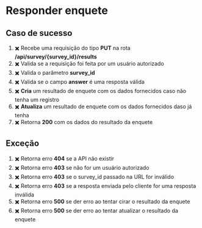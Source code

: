 # Responder enquete

## Caso de sucesso

1. :heavy_multiplication_x: Recebe uma requisição do tipo **PUT** na rota **/api/survey/{survey_id}/results**
1. :heavy_multiplication_x: Valida se a requisição foi feita por um usuário autorizado 
1. :heavy_multiplication_x: Valida o parâmetro **survey_id**
1. :heavy_multiplication_x: Valida se o campo **answer** é uma resposta válida
1. :heavy_multiplication_x: **Cria** um resultado de enquete com os dados fornecidos caso não tenha um registro 
1. :heavy_multiplication_x: **Atualiza** um resultado de enquete com os dados fornecidos daso já tenha 
1. :heavy_multiplication_x: Retorna **200** com os dados do resultado da enquete

## Exceção 

1. :heavy_multiplication_x: Retorna erro **404** se a API não existir
1. :heavy_multiplication_x: Retorna erro **403** se não for um usuário autorizado 
1. :heavy_multiplication_x: Retorna erro **403** se o survey_id passado na URL for inválido 
1. :heavy_multiplication_x: Retorna erro **403** se a resposta enviada pelo cliente for uma resposta inválida 
1. :heavy_multiplication_x: Retorna erro **500** se der erro ao tentar cirar o resultado da enquete
1. :heavy_multiplication_x: Retorna erro **500** se der erro ao tentar atualizar o resultado da enquete 